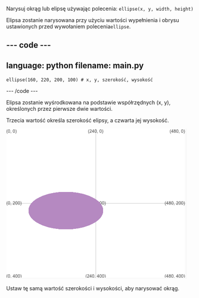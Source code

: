 
Narysuj okrąg lub elipsę używając polecenia: `ellipse(x, y, width, height)`

Elipsa zostanie narysowana przy użyciu wartości wypełnienia i obrysu ustawionych przed wywołaniem polecenia`ellipse`.

--- code ---
---
language: python
filename: main.py
---

    ellipse(160, 220, 200, 100) # x, y, szerokość, wysokość

--- /code ---

Elipsa zostanie wyśrodkowana na podstawie współrzędnych (x, y), określonych przez pierwsze dwie wartości.

Trzecia wartość określa szerokość elipsy, a czwarta jej wysokość.

![Obszar wyjściowy pokazujący elipsę o szerokości 200 i wysokości 100, ze środkiem w punkcie x 160, y 220](images/example.png)

Ustaw tę samą wartość szerokości i wysokości, aby narysować okrąg.


